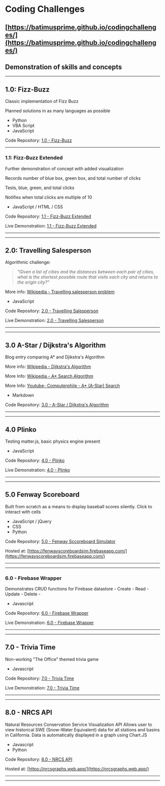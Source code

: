 # Coding Challenges
## [https://batimusprime.github.io/codingchallenges/](https://batimusprime.github.io/codingchallenges/)
## Demonstration of skills and concepts
----

## 1.0: Fizz-Buzz
Classic implementation of Fizz Buzz

Planned solutions in as many languages as possible

+   Python
+   VBA Script
+   JavaScript

Code Repository: [1.0 - Fizz-Buzz](/1_Fizz_Buzz)

---

### 1.1: Fizz-Buzz Extended
Further demonstration of concept with added visualization

Records number of blue box, green box, and total number of clicks

Tests, blue, green, and total clicks

Notifies when total clicks are multiple of 10

+   JavaScript / HTML / CSS

Code Repository: [1.1 - Fizz-Buzz Extended](1_Fizz_Buzz/1_1_Fizz_Buzz_Extended)

Live Demonstration: [1.1 - Fizz-Buzz Extended](https://batimusprime.github.io/codingchallenges/1_Fizz_Buzz/1_1_Fizz_Buzz_Extended/)

---

---


## 2.0: Travelling Salesperson
Algorithmic challenge:

>*"Given a list of cities and the distances between each pair of cities, what is the shortest possible route that visits each city and returns to the origin city?"*

More info: [Wikipedia - Travelling salesperson problem](https://en.wikipedia.org/wiki/Travelling_salesman_problem)
+   JavaScript

Code Repository: [2.0 - Travelling Salesperson](2_Travelling_Sales)

Live Demonstration: [2.0 - Travelling Salesperson](https://batimusprime.github.io/codingchallenges/2_Travelling_Sales/)

---

---

## 3.0 A-Star / Dijkstra's Algorithm

Blog entry comparing A* and Djikstra's Algorithm

More info: [Wikipedia - Dijkstra's Algorithm](https://en.wikipedia.org/wiki/Dijkstra%27s_algorithm)

More Info: [Wikipedia - A* Search Algorithm](https://en.wikipedia.org/wiki/A*_search_algorithm)

More Info: [Youtube- Computerphile - A* (A-Star) Search](https://youtu.be/ySN5Wnu88nE)

+   Markdown

Code Repository: [3.0 - A-Star / Dijkstra's Algorithm](3_A_Star)

---

---

## 4.0 Plinko
Testing matter.js, basic physics engine present

+   JavaScript

Code Repository: [4.0 - Plinko](4_Plinko)

Live Demonstration:  [4.0 - Plinko](https://batimusprime.github.io/codingchallenges/4_Plinko/)


---

---

## 5.0 Fenway Scoreboard
Built from scratch as a means to display baseball scores silently. Click to interact with cells

+   JavaScript / jQuery
+   CSS
+   Python

Code Repository: [5.0 - Fenway Sccoreboard Simulator](5_Fenway_Scoreboard)

Hosted at: [https://fenwayscoreboardsim.firebaseapp.com/](https://fenwayscoreboardsim.firebaseapp.com/)

---

---

### 6.0 - Firebase Wrapper
Demonstrates CRUD functions for Firebase datastore
    - Create
    - Read
    - Update
    - Delete
    - 
+ Javascript

Code Repository: [6.0 - Firebase Wrapper](6_Firebase_Wrapper)

Live Demonstration: [6.0 - Firebase Wrapper](https://batimusprime.github.io/codingchallenges/6_Firebase_Wrapper)

---

---

## 7.0 - Trivia Time
Non-working "The Office" themed trivia game

+ Javascript

Code Repository: [7.0 - Trivia Time](7_Trivia_Time)

Live Demonstration: [7.0 - Trivia Time](https://batimusprime.github.io/codingchallenges/7_Trivia_Time)

---

---

## 8.0 - NRCS API
Natural Resources Conservation Service Visualization API
Allows user to view historical SWE (Snow-Water Equivalent) data for all stations and basins in California. 
Data is automatically displayed in a graph using Chart.JS

+ Javascript
+ Python

Code Repository: [8.0 - NRCS API](8_NRCS_API)

Hosted at: [https://nrcsgraphs.web.app/](https://nrcsgraphs.web.app/)

---

---
